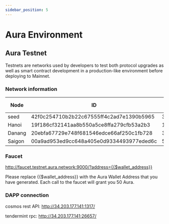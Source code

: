```yaml
---
sidebar_position: 5
---
```


# Aura Environment

## Aura Testnet

Testnets are networks used by developers to test both protocol upgrades as well as smart contract development in a production-like environment before deploying to Mainnet. 

### Network information

| Node   | ID                                       | IP             | P2P port | API port | Tendermint RPC |
|--------|------------------------------------------|----------------|----------|----------|----------------|
| seed   | 42f0c254710b2b22c67555ff4c2ad7e1390b5965 | 34.203.177.141 |    26656 |     1317 |          26657 |
| Hanoi  | 19f186cf32141aa8b550a5ce8ffa279cfb53a2b3 | 18.232.220.91  |    26656 |     NULL |          NULL  |
| Danang | 20ebfa67729e748f681546edce66af250c1fb728 | 3.226.69.146   |    26656 |     NULL |          NULL  |
| Saigon | 00a9ad953ed9cc648a405e0d9334493977eded6c | 54.163.228.209 |    26656 |     NULL |          NULL  |

### Faucet

http://faucet.testnet.aura.network:9000/?address={{$wallet_address}}

Please replace {{$wallet_address}} with the Aura Wallet Address that you have generated. Each call to the faucet will grant you 50 Aura.

### DAPP connection

cosmos rest API:	http://34.203.177.141:1317/

tendermint rpc: 	http://34.203.177.141:26657/
